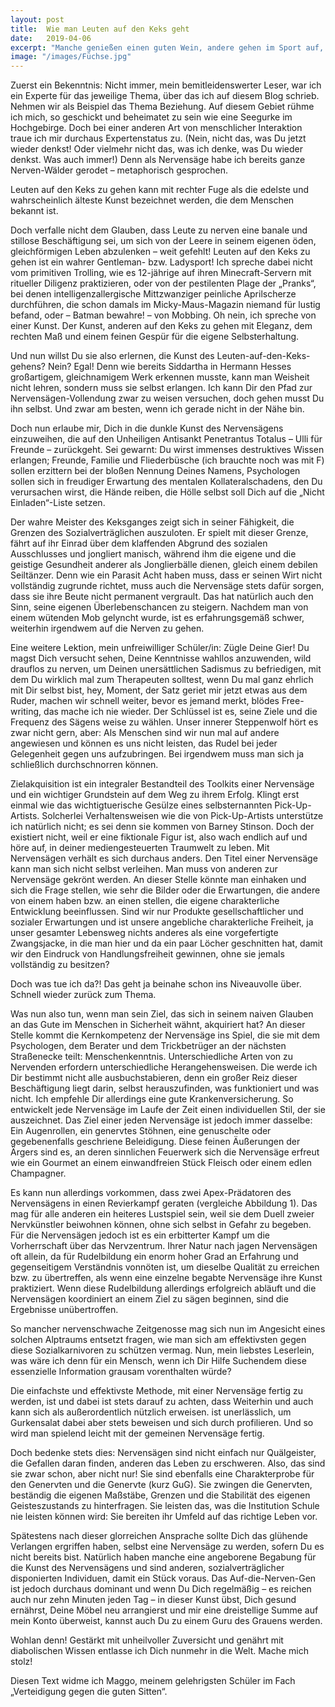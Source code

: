 ```yaml
---
layout: post
title:  Wie man Leuten auf den Keks geht
date:   2019-04-06
excerpt: "Manche genießen einen guten Wein, andere gehen im Sport auf, während wieder andere über die Musik mit der Welt ins Reine kommen. Und manche gehen der edelsten aller Beschäftigungen nach – sie gehen den Leuten unheimlich auf den Keks."
image: "/images/Füchse.jpg"
---
```


Zuerst ein Bekenntnis: Nicht immer, mein bemitleidenswerter Leser, war ich ein Experte für das jeweilige Thema, über das ich auf diesem Blog schrieb. Nehmen wir als Beispiel das Thema Beziehung. Auf diesem Gebiet rühme ich mich, so geschickt und beheimatet zu sein wie eine Seegurke im Hochgebirge. Doch bei einer anderen Art von menschlicher Interaktion traue ich mir durchaus Expertenstatus zu. (Nein, nicht das, was Du jetzt wieder denkst! Oder vielmehr nicht das, was ich denke, was Du wieder denkst. Was auch immer!) Denn als Nervensäge habe ich bereits ganze Nerven-Wälder gerodet – metaphorisch gesprochen.

Leuten auf den Keks zu gehen kann mit rechter Fuge als die edelste und wahrscheinlich älteste Kunst bezeichnet werden, die dem Menschen bekannt ist.

Doch verfalle nicht dem Glauben, dass Leute zu nerven eine banale und stillose Beschäftigung sei, um sich von der Leere in seinem eigenen öden, gleichförmigen Leben abzulenken – weit gefehlt! Leuten auf den Keks zu gehen ist ein wahrer Gentleman- bzw. Ladysport! Ich spreche dabei nicht vom primitiven Trolling, wie es 12-jährige auf ihren Minecraft-Servern mit ritueller Diligenz praktizieren, oder von der pestilenten Plage der „Pranks“, bei denen intelligenzallergische Mittzwanziger peinliche Aprilscherze durchführen, die schon damals im Micky-Maus-Magazin niemand für lustig befand, oder – Batman bewahre! – von Mobbing. Oh nein, ich spreche von einer Kunst. Der Kunst, anderen auf den Keks zu gehen mit Eleganz, dem rechten Maß und einem feinen Gespür für die eigene Selbsterhaltung.

Und nun willst Du sie also erlernen, die Kunst des Leuten-auf-den-Keks-gehens? Nein? Egal! Denn wie bereits Siddartha in Hermann Hesses großartigem, gleichnamigem Werk erkennen musste, kann man Weisheit nicht lehren, sondern muss sie selbst erlangen. Ich kann Dir den Pfad zur Nervensägen-Vollendung zwar zu weisen versuchen, doch gehen musst Du ihn selbst. Und zwar am besten, wenn ich gerade nicht in der Nähe bin.

Doch nun erlaube mir, Dich in die dunkle Kunst des Nervensägens einzuweihen, die auf den Unheiligen Antisankt Penetrantus Totalus – Ulli für Freunde – zurückgeht. Sei gewarnt: Du wirst immenses destruktives Wissen erlangen; Freunde, Familie und Fliederbüsche (ich brauchte noch was mit F) sollen erzittern bei der bloßen Nennung Deines Namens, Psychologen sollen sich in freudiger Erwartung des mentalen Kollateralschadens, den Du verursachen wirst, die Hände reiben, die Hölle selbst soll Dich auf die „Nicht Einladen“-Liste setzen.

Der wahre Meister des Keksganges zeigt sich in seiner Fähigkeit, die Grenzen des Sozialverträglichen auszuloten. Er spielt mit dieser Grenze, fährt auf ihr Einrad über dem klaffenden Abgrund des sozialen Ausschlusses und jongliert manisch, während ihm die eigene und die geistige Gesundheit anderer als Jonglierbälle dienen, gleich einem debilen Seiltänzer. Denn wie ein Parasit Acht haben muss, dass er seinen Wirt nicht vollständig zugrunde richtet, muss auch die Nervensäge stets dafür sorgen, dass sie ihre Beute nicht permanent vergrault. Das hat natürlich auch den Sinn, seine eigenen Überlebenschancen zu steigern. Nachdem man von einem wütenden Mob gelyncht wurde, ist es erfahrungsgemäß schwer, weiterhin irgendwem auf die Nerven zu gehen.

Eine weitere Lektion, mein unfreiwilliger Schüler/in: Zügle Deine Gier! Du magst Dich versucht sehen, Deine Kenntnisse wahllos anzuwenden, wild drauflos zu nerven, um Deinen unersättlichen Sadismus zu befriedigen, mit dem Du wirklich mal zum Therapeuten solltest, wenn Du mal ganz ehrlich mit Dir selbst bist, hey, Moment, der Satz geriet mir jetzt etwas aus dem Ruder, machen wir schnell weiter, bevor es jemand merkt, blödes Free-writing, das mache ich nie wieder. Der Schlüssel ist es, seine Ziele und die Frequenz des Sägens weise zu wählen. Unser innerer Steppenwolf hört es zwar nicht gern, aber: Als Menschen sind wir nun mal auf andere angewiesen und können es uns nicht leisten, das Rudel bei jeder Gelegenheit gegen uns aufzubringen. Bei irgendwem muss man sich ja schließlich durchschnorren können.

Zielakquisition ist ein integraler Bestandteil des Toolkits einer Nervensäge und ein wichtiger Grundstein auf dem Weg zu ihrem Erfolg. Klingt erst einmal wie das wichtigtuerische Gesülze eines selbsternannten Pick-Up-Artists. Solcherlei Verhaltensweisen wie die von Pick-Up-Artists unterstütze ich natürlich nicht; es sei denn sie kommen von Barney Stinson. Doch der existiert nicht, weil er eine fiktionale Figur ist, also wach endlich auf und höre auf, in deiner mediengesteuerten Traumwelt zu leben. Mit Nervensägen verhält es sich durchaus anders. Den Titel einer Nervensäge kann man sich nicht selbst verleihen. Man muss von anderen zur Nervensäge gekrönt werden. An dieser Stelle könnte man einhaken und sich die Frage stellen, wie sehr die Bilder oder die Erwartungen, die andere von einem haben bzw. an einen stellen, die eigene charakterliche Entwicklung beeinflussen. Sind wir nur Produkte gesellschaftlicher und sozialer Erwartungen und ist unsere angebliche charakterliche Freiheit, ja unser gesamter Lebensweg nichts anderes als eine vorgefertigte Zwangsjacke, in die man hier und da ein paar Löcher geschnitten hat, damit wir den Eindruck von Handlungsfreiheit gewinnen, ohne sie jemals vollständig zu besitzen?

Doch was tue ich da?! Das geht ja beinahe schon ins Niveauvolle über. Schnell wieder zurück zum Thema.

Was nun also tun, wenn man sein Ziel, das sich in seinem naiven Glauben an das Gute im Menschen in Sicherheit wähnt, akquiriert hat? An dieser Stelle kommt die Kernkompetenz der Nervensäge ins Spiel, die sie mit dem Psychologen, dem Berater und dem Trickbetrüger an der nächsten Straßenecke teilt: Menschenkenntnis. Unterschiedliche Arten von zu Nervenden erfordern unterschiedliche Herangehensweisen. Die werde ich Dir bestimmt nicht alle ausbuchstabieren, denn ein großer Reiz dieser Beschäftigung liegt darin, selbst herauszufinden, was funktioniert und was nicht. Ich empfehle Dir allerdings eine gute Krankenversicherung. So entwickelt jede Nervensäge im Laufe der Zeit einen individuellen Stil, der sie auszeichnet. Das Ziel einer jeden Nervensäge ist jedoch immer dasselbe: Ein Augenrollen, ein genervtes Stöhnen, eine genuschelte oder gegebenenfalls geschriene Beleidigung. Diese feinen Äußerungen der Ärgers sind es, an deren sinnlichen Feuerwerk sich die Nervensäge erfreut wie ein Gourmet an einem einwandfreien Stück Fleisch oder einem edlen Champagner.

Es kann nun allerdings vorkommen, dass zwei Apex-Prädatoren des Nervensägens in einen Revierkampf geraten (vergleiche Abbildung 1). Das mag für alle anderen ein heiteres Lustspiel sein, weil sie dem Duell zweier Nervkünstler beiwohnen können, ohne sich selbst in Gefahr zu begeben. Für die Nervensägen jedoch ist es ein erbitterter Kampf um die Vorherrschaft über das Nervzentrum. Ihrer Natur nach jagen Nervensägen oft allein, da für Rudelbildung ein enorm hoher Grad an Erfahrung und gegenseitigem Verständnis vonnöten ist, um dieselbe Qualität zu erreichen bzw. zu übertreffen, als wenn eine einzelne begabte Nervensäge ihre Kunst praktiziert. Wenn diese Rudelbildung allerdings erfolgreich abläuft und die Nervensägen koordiniert an einem Ziel zu sägen beginnen, sind die Ergebnisse unübertroffen.

So mancher nervenschwache Zeitgenosse mag sich nun im Angesicht eines solchen Alptraums entsetzt fragen, wie man sich am effektivsten gegen diese Sozialkarnivoren zu schützen vermag. Nun, mein liebstes Leserlein, was wäre ich denn für ein Mensch, wenn ich Dir Hilfe Suchendem diese essenzielle Information grausam vorenthalten würde?

Die einfachste und effektivste Methode, mit einer Nervensäge fertig zu werden, ist                      und dabei ist stets darauf zu achten, dass                                          Weiterhin                 und auch                 kann sich als außerordentlich nützlich erweisen.                      ist unerlässlich, um                   Gurkensalat                    dabei aber stets                  beweisen und sich durch                     profilieren. Und so wird man spielend leicht mit der gemeinen Nervensäge fertig.

Doch bedenke stets dies: Nervensägen sind nicht einfach nur Quälgeister, die Gefallen daran finden, anderen das Leben zu erschweren. Also, das sind sie zwar schon, aber nicht nur! Sie sind ebenfalls eine Charakterprobe für den Genervten und die Genervte (kurz GuG). Sie zwingen die Genervten, beständig die eigenen Maßstäbe, Grenzen und die Stabilität des eigenen Geisteszustands zu hinterfragen. Sie leisten das, was die Institution Schule nie leisten können wird: Sie bereiten ihr Umfeld auf das richtige Leben vor.

Spätestens nach dieser glorreichen Ansprache sollte Dich das glühende Verlangen ergriffen haben, selbst eine Nervensäge zu werden, sofern Du es nicht bereits bist. Natürlich haben manche eine angeborene Begabung für die Kunst des Nervensägens und sind anderen, sozialverträglicher disponierten Individuen, damit ein Stück voraus. Das Auf-die-Nerven-Gen ist jedoch durchaus dominant und wenn Du Dich regelmäßig – es reichen auch nur zehn Minuten jeden Tag – in dieser Kunst übst, Dich gesund ernährst, Deine Möbel neu arrangierst und mir eine dreistellige Summe auf mein Konto überweist, kannst auch Du zu einem Guru des Grauens werden.

Wohlan denn! Gestärkt mit unheilvoller Zuversicht und genährt mit diabolischen Wissen entlasse ich Dich nunmehr in die Welt. Mache mich stolz!

Diesen Text widme ich Maggo, meinem gelehrigsten Schüler im Fach „Verteidigung gegen die guten Sitten“.
